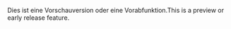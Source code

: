 <span data-ttu-id="daeac-101">Dies ist eine Vorschauversion oder eine Vorabfunktion.</span><span class="sxs-lookup"><span data-stu-id="daeac-101">This is a preview or early release feature.</span></span>